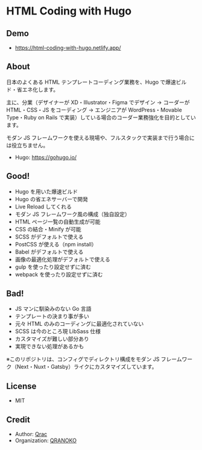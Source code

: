 # HTML Coding with Hugo

## Demo

- https://html-coding-with-hugo.netlify.app/

## About

日本のよくある HTML テンプレートコーディング業務を、Hugo で爆速ビルド・省エネ化します。

主に、分業（デザイナーが XD・Illustrator・Figma でデザイン → コーダーが HTML・CSS・JS をコーディング → エンジニアが WordPress・Movable Type・Ruby on Rails で実装）している場合のコーダー業務強化を目的としています。

モダン JS フレームワークを使える現場や、フルスタックで実装まで行う場合には役立ちません。

- Hugo: https://gohugo.io/

## Good!

- Hugo を用いた爆速ビルド
- Hugo の省エネサーバーで開発
- Live Reload してくれる
- モダン JS フレームワーク風の構成（独自設定）
- HTML ページ一覧の自動生成が可能
- CSS の結合・Minify が可能
- SCSS がデフォルトで使える
- PostCSS が使える（npm install）
- Babel がデフォルトで使える
- 画像の最適化処理がデフォルトで使える
- gulp を使ったり設定せずに済む
- webpack を使ったり設定せずに済む

## Bad!

- JS マンに馴染みのない Go 言語
- テンプレートの決まり事が多い
- 元々 HTML のみのコーディングに最適化されていない
- SCSS は今のところ現 LibSass 仕様
- カスタマイズが難しい部分あり
- 実現できない処理があるかも

※このリポジトリは、コンフィグでディレクトリ構成をモダン JS フレームワーク（Next・Nuxt・Gatsby）ライクにカスタマイズしています。

## License

- MIT

## Credit

- Author: [Qrac](https://qrac.jp)
- Organization: [QRANOKO](https://qranoko.jp)
